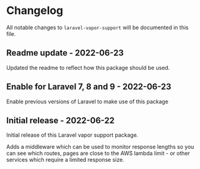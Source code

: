 # Changelog

All notable changes to `laravel-vapor-support` will be documented in this file.

## Readme update - 2022-06-23

Updated the readme to reflect how this package should be used.

## Enable for Laravel 7, 8 and 9 - 2022-06-23

Enable previous versions of Laravel to make use of this package

## Initial release - 2022-06-22

Initial release of this Laravel vapor support package.

Adds a middleware which can be used to monitor response lengths so you can see which routes, pages are close to the AWS lambda limit - or other services which require a limited response size.
